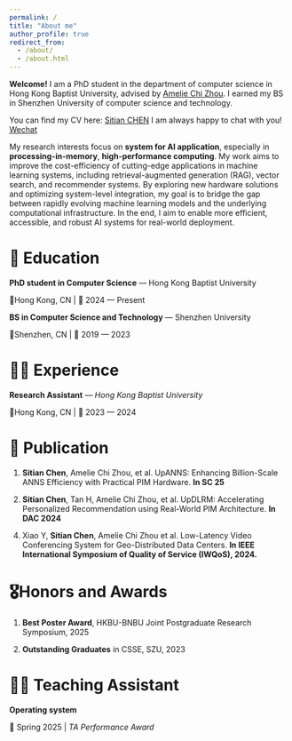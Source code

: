 ```yaml
---
permalink: /
title: "About me"
author_profile: true
redirect_from: 
  - /about/
  - /about.html
---
```


**Welcome!** I am a PhD student in the department of computer science in Hong Kong Baptist University, advised by [Amelie Chi Zhou](https://amelieczhou.github.io/). I earned my BS in Shenzhen University of computer science and technology.

You can find my CV here: [Sitian CHEN](../assets/Resume_CV__Sitian_CHEN%20(2).pdf) I am always happy to chat with you! [Wechat](../images/wechat.jpg)

My research interests focus on **system for AI application**, especially in **processing-in-memory**, **high-performance computing**. My work aims to improve the cost-efficiency of cutting-edge applications in
machine learning systems, including retrieval-augmented generation (RAG), vector search, and recommender systems. By exploring new hardware solutions and optimizing system-level integration, my goal is to bridge the gap between rapidly evolving machine learning models and the underlying computational infrastructure.
In the end, I aim to enable more efficient, accessible, and robust AI systems for real-world deployment.

🏫 Education
======
**PhD student in Computer Science** — Hong Kong Baptist University

📍Hong Kong, CN \| 📅 2024 — Present

**BS in Computer Science and Technology** — Shenzhen University

📍Shenzhen, CN \| 📅 2019 — 2023

👨‍💻 Experience
======

**Research Assistant** — *Hong Kong Baptist University*

📍Hong Kong, CN \| 📅 2023 — 2024

📖 Publication
======
1. **Sitian Chen**, Amelie Chi Zhou, et al. UpANNS: Enhancing Billion-Scale ANNS Efficiency with Practical PIM Hardware.
**In SC 25**

2. **Sitian Chen**, Tan H, Amelie Chi Zhou, et al. UpDLRM: Accelerating Personalized Recommendation using Real-World PIM Architecture. **In DAC 2024**

<!-- 3. **Sitian Chen**, Amelie Chi Zhou, et al. GPAQuant: Accelerating Personalized Recommendation with Group-Wise and PIM-Aware Quantization. (Under Review) -->

4. Xiao Y, **Sitian Chen**, Amelie Chi Zhou et al. Low-Latency Video Conferencing System for Geo-Distributed Data Centers. **In IEEE International Symposium of Quality of Service (IWQoS), 2024.**

🎖️Honors and Awards
======
1. **Best Poster Award**, HKBU-BNBU Joint Postgraduate Research Symposium, 2025

2. **Outstanding Graduates** in CSSE, SZU, 2023

🧑‍🏫 Teaching Assistant
======
**Operating system**

📅 Spring 2025 \| *TA Performance Award*

